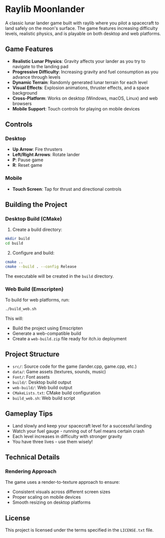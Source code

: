 # Raylib Moonlander

A classic lunar lander game built with raylib where you pilot a spacecraft to land safely on the moon's surface. The game features increasing difficulty levels, realistic physics, and is playable on both desktop and web platforms.

## Game Features

- **Realistic Lunar Physics**: Gravity affects your lander as you try to navigate to the landing pad
- **Progressive Difficulty**: Increasing gravity and fuel consumption as you advance through levels
- **Dynamic Terrain**: Randomly generated lunar terrain for each level
- **Visual Effects**: Explosion animations, thruster effects, and a space background
- **Cross-Platform**: Works on desktop (Windows, macOS, Linux) and web browsers
- **Mobile Support**: Touch controls for playing on mobile devices

## Controls

### Desktop
- **Up Arrow**: Fire thrusters
- **Left/Right Arrows**: Rotate lander
- **P**: Pause game
- **R**: Reset game

### Mobile
- **Touch Screen**: Tap for thrust and directional controls

## Building the Project

### Desktop Build (CMake)

1. Create a build directory:
```bash
mkdir build
cd build
```

2. Configure and build:
```bash
cmake ..
cmake --build . --config Release
```

The executable will be created in the `build` directory.

### Web Build (Emscripten)

To build for web platforms, run:
```bash
./build_web.sh
```

This will:
- Build the project using Emscripten
- Generate a web-compatible build
- Create a `web-build.zip` file ready for itch.io deployment

## Project Structure

- `src/`: Source code for the game (lander.cpp, game.cpp, etc.)
- `data/`: Game assets (textures, sounds, music)
- `Font/`: Font assets
- `build/`: Desktop build output
- `web-build/`: Web build output
- `CMakeLists.txt`: CMake build configuration
- `build_web.sh`: Web build script

## Gameplay Tips

- Land slowly and keep your spacecraft level for a successful landing
- Watch your fuel gauge - running out of fuel means certain crash
- Each level increases in difficulty with stronger gravity
- You have three lives - use them wisely!

## Technical Details

### Rendering Approach

The game uses a render-to-texture approach to ensure:
- Consistent visuals across different screen sizes
- Proper scaling on mobile devices
- Smooth resizing on desktop platforms

## License

This project is licensed under the terms specified in the `LICENSE.txt` file.